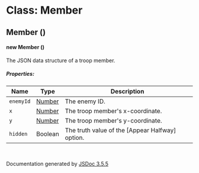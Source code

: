 # Class: Member

## Member ()

#### new Member ()

The JSON data structure of a troop member.

##### Properties:

| Name | Type | Description |
| --- | --- | --- |
| `enemyId` | [Number](Number.md) | The enemy ID. |
| `x` | [Number](Number.md) | The troop member's x-coordinate. |
| `y` | [Number](Number.md) | The troop member's y-coordinate. |
| `hidden` | Boolean | The truth value of the [Appear Halfway] option. |

<dl>
</dl>


 <br>

  Documentation generated by [JSDoc 3.5.5](https://github.com/jsdoc3/jsdoc)
